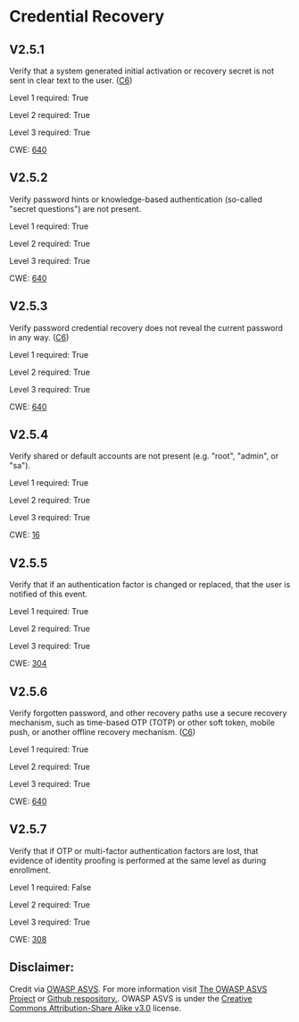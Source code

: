 #  Credential Recovery
## V2.5.1
Verify that a system generated initial activation or recovery secret is not sent in clear text to the user. ([C6](https://owasp.org/www-project-proactive-controls/#div-numbering))
Level 1 required: True
Level 2 required: True
Level 3 required: True
CWE: [640](https://cwe.mitre.org/data/definitions/640)
## V2.5.2
Verify password hints or knowledge-based authentication (so-called "secret questions") are not present.
Level 1 required: True
Level 2 required: True
Level 3 required: True
CWE: [640](https://cwe.mitre.org/data/definitions/640)
## V2.5.3
Verify password credential recovery does not reveal the current password in any way. ([C6](https://owasp.org/www-project-proactive-controls/#div-numbering))
Level 1 required: True
Level 2 required: True
Level 3 required: True
CWE: [640](https://cwe.mitre.org/data/definitions/640)
## V2.5.4
Verify shared or default accounts are not present (e.g. "root", "admin", or "sa").
Level 1 required: True
Level 2 required: True
Level 3 required: True
CWE: [16](https://cwe.mitre.org/data/definitions/16)
## V2.5.5
Verify that if an authentication factor is changed or replaced, that the user is notified of this event.
Level 1 required: True
Level 2 required: True
Level 3 required: True
CWE: [304](https://cwe.mitre.org/data/definitions/304)
## V2.5.6
Verify forgotten password, and other recovery paths use a secure recovery mechanism, such as time-based OTP (TOTP) or other soft token, mobile push, or another offline recovery mechanism. ([C6](https://owasp.org/www-project-proactive-controls/#div-numbering))
Level 1 required: True
Level 2 required: True
Level 3 required: True
CWE: [640](https://cwe.mitre.org/data/definitions/640)
## V2.5.7
Verify that if OTP or multi-factor authentication factors are lost, that evidence of identity proofing is performed at the same level as during enrollment.
Level 1 required: False
Level 2 required: True
Level 3 required: True
CWE: [308](https://cwe.mitre.org/data/definitions/308)

## Disclaimer:
Credit via [OWASP ASVS](https://owasp.org/www-project-application-security-verification-standard/). For more information visit [The OWASP ASVS Project](https://owasp.org/www-project-application-security-verification-standard/) or [Github respository.](https://github.com/OWASP/ASVS). OWASP ASVS is under the [Creative Commons Attribution-Share Alike v3.0](https://creativecommons.org/licenses/by-sa/3.0/) license.
